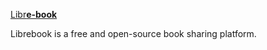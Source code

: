 <a href="http://librebook.xyz/">Libr**e-book**</a>

Librebook is a free and open-source book sharing platform.